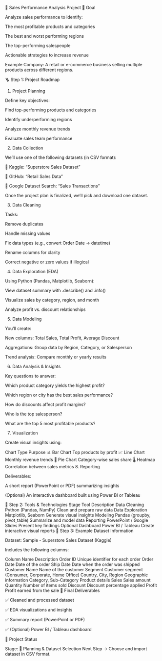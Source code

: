 🧭 Sales Performance Analysis Project
🎯 Goal

Analyze sales performance to identify:

The most profitable products and categories

The best and worst performing regions

The top-performing salespeople

Actionable strategies to increase revenue

Example Company: A retail or e-commerce business selling multiple products across different regions.

🪜 Step 1: Project Roadmap

1. Project Planning

Define key objectives:

Find top-performing products and categories

Identify underperforming regions

Analyze monthly revenue trends

Evaluate sales team performance

2. Data Collection

We’ll use one of the following datasets (in CSV format):

📂 Kaggle: “Superstore Sales Dataset”

📂 GitHub: “Retail Sales Data”

📂 Google Dataset Search: “Sales Transactions”

Once the project plan is finalized, we’ll pick and download one dataset.

3. Data Cleaning

Tasks:

Remove duplicates

Handle missing values

Fix data types (e.g., convert Order Date → datetime)

Rename columns for clarity

Correct negative or zero values if illogical

4. Data Exploration (EDA)

Using Python (Pandas, Matplotlib, Seaborn):

View dataset summary with .describe() and .info()

Visualize sales by category, region, and month

Analyze profit vs. discount relationships

5. Data Modeling

You’ll create:

New columns: Total Sales, Total Profit, Average Discount

Aggregations: Group data by Region, Category, or Salesperson

Trend analysis: Compare monthly or yearly results

6. Data Analysis & Insights

Key questions to answer:

Which product category yields the highest profit?

Which region or city has the best sales performance?

How do discounts affect profit margins?

Who is the top salesperson?

What are the top 5 most profitable products?

7. Visualization

Create visual insights using:

Chart Type Purpose
📊 Bar Chart Top products by profit
📈 Line Chart Monthly revenue trends
🥧 Pie Chart Category-wise sales share
🌡️ Heatmap Correlation between sales metrics 8. Reporting

Deliverables:

A short report (PowerPoint or PDF) summarizing insights

(Optional) An interactive dashboard built using Power BI or Tableau

🧰 Step 2: Tools & Technologies
Stage Tool Description
Data Cleaning Python (Pandas, NumPy) Clean and prepare raw data
Data Exploration Matplotlib, Seaborn Generate visual insights
Modeling Pandas (groupby, pivot_table) Summarize and model data
Reporting PowerPoint / Google Slides Present key findings
Optional Dashboard Power BI / Tableau Create interactive visual reports
🧩 Step 3: Example Dataset Information

Dataset: Sample - Superstore Sales Dataset (Kaggle)

Includes the following columns:

Column Name Description
Order ID Unique identifier for each order
Order Date Date of the order
Ship Date Date when the order was shipped
Customer Name Name of the customer
Segment Customer segment (Consumer, Corporate, Home Office)
Country, City, Region Geographic information
Category, Sub-Category Product details
Sales Sales amount
Quantity Number of items sold
Discount Discount percentage applied
Profit Profit earned from the sale
🚀 Final Deliverables

✅ Cleaned and processed dataset

✅ EDA visualizations and insights

✅ Summary report (PowerPoint or PDF)

✅ (Optional) Power BI / Tableau dashboard

📅 Project Status

Stage: 🧩 Planning & Dataset Selection
Next Step → Choose and import dataset in CSV format.
